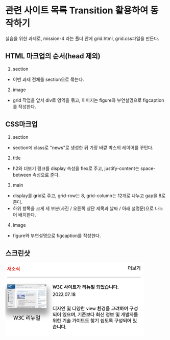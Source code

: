 # 관련 사이트 목록 Transition 활용하여 동작하기
실습을 위한 과제로, mission-4 라는 폴더 안에 grid.html, grid.css파일을 만든다.

## HTML 마크업의 순서(head 제외)


1. section
- 이번 과제 전체를 section으로 묶는다.

2. image
- grid 작업을 앞서 div로 영역을 묶고, 이미지는 figure와 부연설명으로 figcaption를 작성한다.


## CSS마크업


1. section
- section에 class로 "news"로 생성한 뒤 가장 바깥 박스의 레이어를 꾸민다.

2. title
- h2와 더보기 링크를 display 속성을 flex로 주고, justify-content는 space-between 속성으로 준다.

3. main
- display를 grid로 주고, grid-row는 8, grid-column는 12개로 나누고 gap을 8로 준다.
- 하위 항목을 크게 세 부분(사진 / 오른쪽 상단 제목과 날짜 / 아래 설명문)으로 나누어 배치한다.

4. image
- figure와 부연설명으로 figcaption를 작성한다.


## 스크린샷
![image](./mission-04.png)

